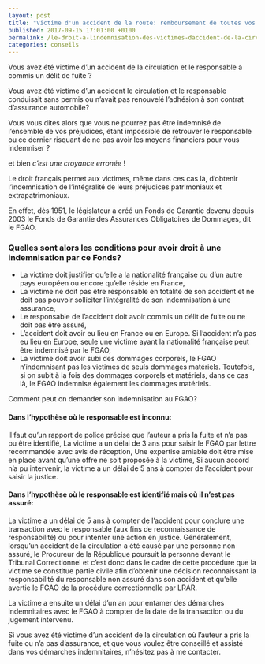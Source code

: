 ```yaml
---
layout: post
title: "Victime d'un accident de la route: remboursement de toutes vos dépenses de santé"
published: 2017-09-15 17:01:00 +0100
permalink: /le-droit-a-lindemnisation-des-victimes-daccident-de-la-circulation-meme-en-cas-dauteur-non-identifie-ou-non-assure/
categories: conseils
---
```


Vous avez été victime d’un accident de la circulation et le responsable a commis un délit de fuite ?

Vous avez été victime d’un accident le circulation et le responsable conduisait sans permis ou n’avait pas renouvelé l’adhésion à son contrat d’assurance automobile?

Vous vous dites alors que vous ne pourrez pas être indemnisé de l’ensemble de vos préjudices, étant impossible de retrouver le responsable ou ce dernier risquant de ne pas avoir les moyens financiers pour vous indemniser ?

et bien *c’est une croyance erronée* !

Le droit français permet aux victimes, même dans ces cas là, d’obtenir l’indemnisation de l’intégralité de leurs préjudices patrimoniaux et extrapatrimoniaux.

En effet, dès 1951, le législateur a créé un Fonds de Garantie devenu depuis 2003 le Fonds de Garantie des Assurances Obligatoires de Dommages, dit le FGAO.

### Quelles sont alors les conditions pour avoir droit à une indemnisation par ce Fonds?

- La victime doit justifier qu’elle a la nationalité française ou d’un autre pays européen ou encore qu’elle réside en France,
- La victime ne doit pas être responsable en totalité de son accident et ne doit pas pouvoir solliciter l’intégralité de son indemnisation à une assurance,
- Le responsable de l’accident doit avoir commis un délit de fuite ou ne doit pas être assuré,
- L’accident doit avoir eu lieu en France ou en Europe. Si l’accident n’a pas eu lieu en Europe, seule une victime ayant la nationalité française peut être indemnisé par le FGAO,
- La victime doit avoir subi des dommages corporels, le FGAO n’indemnisant pas les victimes de seuls dommages matériels. Toutefois, si on subit à la fois des dommages corporels et matériels, dans ce cas là, le FGAO indemnise également les dommages matériels.

Comment peut on demander son indemnisation au FGAO?

#### Dans l’hypothèse où le responsable est inconnu:

Il faut qu’un rapport de police précise que l’auteur a pris la fuite et n’a pas pu être identifié,
La victime a un délai de 3 ans pour saisir le FGAO par lettre recommandée avec avis de réception,
Une expertise amiable doit être mise en place avant qu’une offre ne soit proposée à la victime,
Si aucun accord n’a pu intervenir, la victime a un délai de 5 ans à compter de l’accident pour saisir la justice.
 
#### Dans l’hypothèse où le responsable est identifié mais où il n’est pas assuré:

La victime a un délai de 5 ans à compter de l’accident pour conclure une transaction avec le responsable (aux fins de reconnaissance de responsabilité) ou pour intenter une action en justice.
Généralement, lorsqu’un accident de la circulation a été causé par une personne non assuré, le Procureur de la République poursuit la personne devant le Tribunal Correctionnel et c’est donc dans le cadre de cette procédure que la victime se constitue partie civile afin d’obtenir une décision reconnaissant la responsabilité du responsable non assuré dans son accident et qu’elle avertie le FGAO de la procédure correctionnelle par LRAR.

La victime a ensuite un délai d’un an pour entamer des démarches indemnitaires avec le FGAO à compter de la date de la transaction ou du jugement intervenu.

Si vous avez été victime d’un accident de la circulation où l’auteur a pris la fuite ou n’a pas d’assurance, et que vous voulez être conseillé et assisté dans vos démarches indemnitaires, n’hésitez pas à me contacter.

